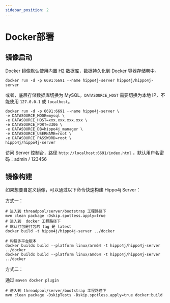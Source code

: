 ```yaml
---
sidebar_position: 2
---
```


# Docker部署

## 镜像启动

Docker 镜像默认使用内置 H2 数据库，数据持久化到 Docker 容器存储卷中。

```shell
docker run -d -p 6691:6691 --name hippo4j-server hippo4j/hippo4j-server
```

或者，底层存储数据库切换为 MySQL。`DATASOURCE_HOST` 需要切换为本地 IP，不能使用 `127.0.0.1` 或 `localhost`。

```shell
docker run -d -p 6691:6691 --name hippo4j-server \
-e DATASOURCE_MODE=mysql \
-e DATASOURCE_HOST=xxx.xxx.xxx.xxx \
-e DATASOURCE_PORT=3306 \
-e DATASOURCE_DB=hippo4j_manager \
-e DATASOURCE_USERNAME=root \
-e DATASOURCE_PASSWORD=root \
hippo4j/hippo4j-server
```

访问 Server 控制台，路径 `http://localhost:6691/index.html` ，默认用户名密码：admin / 123456

## 镜像构建

如果想要自定义镜像，可以通过以下命令快速构建 Hippo4j Server：

方式一：

```shell
# 进入到 threadpool/server/bootstrap 工程路径下
mvn clean package -Dskip.spotless.apply=true
# 进入到  docker 工程路径下
# 默认打包是打包的 tag 是 latest
docker build -t hippo4j/hippo4j-server ../docker 

# 构建多平台版本 
docker buildx build --platform linux/arm64 -t hippo4j/hippo4j-server ../docker 
docker buildx build --platform linux/amd64 -t hippo4j/hippo4j-server ../docker 
```

方式二：

通过 `maven docker plugin`

```shell
# 进入到 threadpool/server/bootstrap 工程路径下
mvn clean package -DskipTests -Dskip.spotless.apply=true docker:build
```
